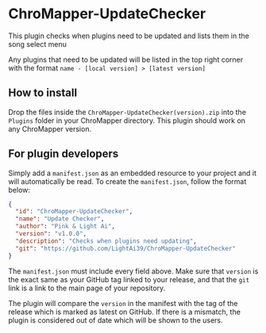 # ChroMapper-UpdateChecker
This plugin checks when plugins need to be updated and lists them in the song select menu

Any plugins that need to be updated will be listed in the top right corner with the format `name - [local version] > [latest version]`

## How to install
Drop the files inside the `ChroMapper-UpdateChecker(version).zip` into the `Plugins` folder in your ChroMapper directory. This plugin should work on any ChroMapper version.

## For plugin developers
Simply add a `manifest.json` as an embedded resource to your project and it will automatically be read. To create the `manifest.json`, follow the format below:

```json
{
  "id": "ChroMapper-UpdateChecker",
  "name": "Update Checker",
  "author": "Pink & Light Ai",
  "version": "v1.0.0",
  "description": "Checks when plugins need updating",
  "git": "https://github.com/LightAi39/ChroMapper-UpdateChecker"
}
```
The `manifest.json` must include every field above. Make sure that `version` is the exact same as your GitHub tag linked to your release, and that the `git` link is a link to the main page of your repository.

The plugin will compare the `version` in the manifest with the tag of the release which is marked as latest on GitHub. If there is a mismatch, the plugin is considered out of date which will be shown to the users.
